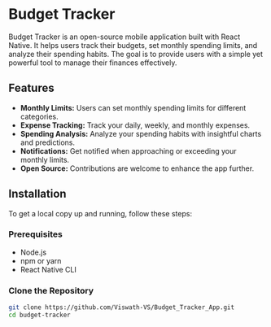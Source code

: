 # Budget Tracker

Budget Tracker is an open-source mobile application built with React Native. It helps users track their budgets, set monthly spending limits, and analyze their spending habits. The goal is to provide users with a simple yet powerful tool to manage their finances effectively.

## Features

- **Monthly Limits:** Users can set monthly spending limits for different categories.
- **Expense Tracking:** Track your daily, weekly, and monthly expenses.
- **Spending Analysis:** Analyze your spending habits with insightful charts and predictions.
- **Notifications:** Get notified when approaching or exceeding your monthly limits.
- **Open Source:** Contributions are welcome to enhance the app further.

## Installation

To get a local copy up and running, follow these steps:

### Prerequisites

- Node.js
- npm or yarn
- React Native CLI

### Clone the Repository

```sh
git clone https://github.com/Viswath-VS/Budget_Tracker_App.git
cd budget-tracker
```
